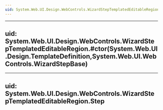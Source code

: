 ```yaml
---
uid: System.Web.UI.Design.WebControls.WizardStepTemplatedEditableRegion
---
```


---
uid: System.Web.UI.Design.WebControls.WizardStepTemplatedEditableRegion.#ctor(System.Web.UI.Design.TemplateDefinition,System.Web.UI.WebControls.WizardStepBase)
---

---
uid: System.Web.UI.Design.WebControls.WizardStepTemplatedEditableRegion.Step
---
